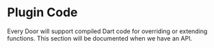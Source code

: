 # Plugin Code

Every Door will support compiled Dart code for overriding or extending functions.
This section will be documented when we have an API.
